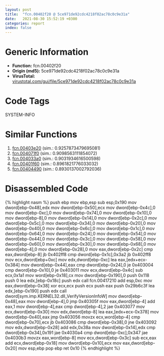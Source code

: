 ```yaml
---
layout: post
title:  "fcn.00402f20 @ 5ce971de92cdc4218f02ac78c0c9e31a"
date:   2021-08-30 15:52:19 +0300
categories: report
index: false
---
```


# Generic Information
- **Function:** fcn.00402f20
- **Origin (md5):** 5ce971de92cdc4218f02ac78c0c9e31a
- **VirusTotal:** [virustotal.com/gui/file/5ce971de92cdc4218f02ac78c0c9e31a][virustotal_ref]

# Code Tags
<span class="tag" id="SYSTEM-INFO">SYSTEM-INFO</span>


# Similar Functions

1. [fcn.00403e20][similar_1_ref] (sim.: 0.9257873479695081)
2. [fcn.004071f0][similar_2_ref] (sim.: 0.9098563111854072)
3. [fcn.004033a0][similar_3_ref] (sim.: 0.9031934616500598)
4. [fcn.00401f60][similar_4_ref] (sim.: 0.8961821776033032)
5. [fcn.00404490][similar_5_ref] (sim.: 0.8930137002792036)


# Disassembled Code

{% highlight nasm %}
push ebp
mov ebp,esp
sub esp,0x190
mov dword[ebp-0x48],edx
mov dword[ebp-0x50],ecx
mov dword[ebp-0x4c],0
mov dword[ebp-0xc],0
mov dword[ebp-0x74],0
mov dword[ebp-0x10],0
mov dword[ebp-8],0
mov dword[ebp-0x14],0
mov dword[ebp-0x2c],0
mov dword[ebp-0x5c],0
mov dword[ebp-0x34],0
mov dword[ebp-0x20],0
mov dword[ebp-0x40],0
mov dword[ebp-0x6c],0
mov dword[ebp-0x1c],0
mov dword[ebp-0x64],0
mov dword[ebp-0x24],0
mov dword[ebp-0x54],0
mov dword[ebp-0x44],0
mov dword[ebp-0x3c],0
mov dword[ebp-0x58],0
mov dword[ebp-0x60],0
mov dword[ebp-0x30],0
mov dword[ebp-0x68],0
mov dword[ebp-4],0
mov dword[ebp-0x28],0
mov eax,dword[ebp-0x2c]
cmp eax,dword[ebp-8]
jb 0x402ff8
cmp dword[ebp-0x1c],0x3a2
jb 0x402ff8
mov ecx,dword[ebp+0xc]
mov edx,dword[ebp-0xc]
lea eax,[edx+ecx-0x384]
mov dword[ebp-0x44],eax
cmp dword[ebp-0x24],0
je 0x403004
cmp dword[ebp-0x10],0
je 0x403011
mov ecx,dword[ebp-0x4c]
sub ecx,0x1a1
mov word[ebp-0x18],cx
mov dword[ebp-0x190],0
push 0x118
push 0
lea edx,[ebp-0x18c]
push edx
call fcn.00417210
add esp,0xc
mov eax,dword[ebp-0x38]
xor ecx,ecx
push ecx
push eax
push 0x29b6c3f
lea edx,[ebp-0x190]
push edx
call dword[sym.imp.KERNEL32.dll_VerifyVersionInfoW]
mov dword[ebp-0x48],eax
mov dword[ebp-4],0
jmp 0x40305f
mov eax,dword[ebp-4]
add eax,1
mov dword[ebp-4],eax
cmp dword[ebp-4],2
jae 0x403077
mov ecx,dword[ebp-0x30]
mov edx,dword[ebp-8]
lea eax,[edx+ecx-0x378]
mov dword[ebp-0x40],eax
jmp 0x403056
movzx ecx,word[ebp-4]
cmp dword[ebp-0x70],ecx
jb 0x403086
cmp dword[ebp-0x38],0
jne 0x403092
mov edx,dword[ebp-0x28]
add edx,0x38a
mov dword[ebp-0x14],edx
cmp dword[ebp-0x34],0x191
jae 0x4030a4
cmp dword[ebp-0xc],0x347
jae 0x4030b3
movzx eax,word[ebp-8]
mov ecx,dword[ebp-0x3c]
sub ecx,eax
add ecx,dword[ebp-0x18]
mov dword[ebp-0x10],ecx
mov eax,dword[ebp-0x20]
mov esp,ebp
pop ebp
ret 0x10
{% endhighlight %}


[similar_1_ref]: /report/fcn.00403e20@abc9786e2a489b932acab8d94330570f
[similar_2_ref]: /report/fcn.004071f0@d8e81b230e51671f65a4a8e6ababe01d
[similar_3_ref]: /report/fcn.004033a0@abc9786e2a489b932acab8d94330570f
[similar_4_ref]: /report/fcn.00401f60@d8e81b230e51671f65a4a8e6ababe01d
[similar_5_ref]: /report/fcn.00404490@c92e12efe3e5a87429ec78e4795c7a7c
[virustotal_ref]: https://www.virustotal.com/gui/file/5ce971de92cdc4218f02ac78c0c9e31a